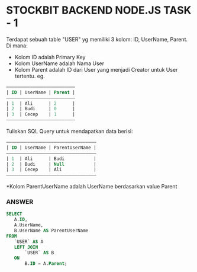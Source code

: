 # STOCKBIT BACKEND NODE.JS TASK - 1

Terdapat sebuah table "USER" yg memiliki 3 kolom: ID, UserName, Parent. Di mana:
- Kolom ID adalah Primary Key
- Kolom UserName adalah Nama User
- Kolom Parent adalah ID dari User yang menjadi Creator untuk User tertentu.
eg.
```sql
——————————————————————————
| ID | UserName | Parent |
——————————————————————————
| 1  | Ali      | 2      |
| 2  | Budi     | 0      |
| 3  | Cecep    | 1      |
——————————————————————————
```

Tuliskan SQL Query untuk mendapatkan data berisi:
```sql
——————————————————————————————————
| ID | UserName | ParentUserName |
——————————————————————————————————
| 1  | Ali      | Budi           |
| 2  | Budi     | Null           |
| 3  | Cecep    | Ali            |
——————————————————————————————————
```
*Kolom ParentUserName adalah UserName berdasarkan value Parent

### ANSWER
 ```sql
SELECT
    A.ID,
    A.UserName,
    B.UserName AS ParentUserName
FROM
    `USER` AS A
    LEFT JOIN
        `USER` AS B
    ON
        B.ID = A.Parent;
```
